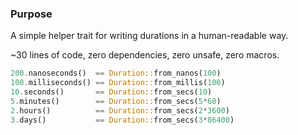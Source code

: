 ### Purpose
A simple helper trait for writing durations in a human-readable way.

~30 lines of code, zero dependencies, zero unsafe, zero macros. 

```rust
200.nanoseconds()  == Duration::from_nanos(100)
100.milliseconds() == Duration::from_millis(100)
10.seconds()       == Duration::from_secs(10)
5.minutes()        == Duration::from_secs(5*60)
2.hours()          == Duration::from_secs(2*3600)
3.days()           == Duration::from_secs(3*86400)
```